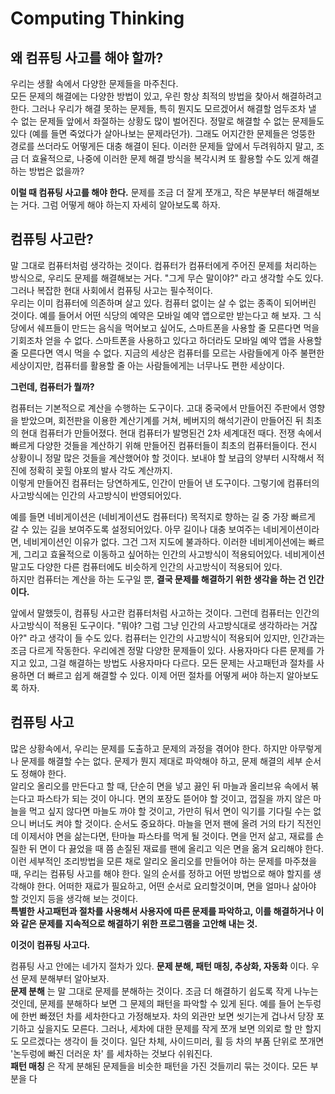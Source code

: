 # Computing Thinking
## 왜 컴퓨팅 사고를 해야 할까?
우리는 생활 속에서 다양한 문제들을 마주친다.  
모든 문제의 해결에는 다양한 방법이 있고, 우린 항상 최적의 방법을 찾아서 해결하려고 한다.
그러나 우리가 해결 못하는 문제들, 특히 뭔지도 모르겠어서 해결할 엄두조차 낼 수 없는 문제들 앞에서 좌절하는 상황도 많이 벌어진다. 
정말로 해결할 수 없는 문제들도 있다 (예를 들면 죽었다가 살아나보는 문제라던가).
그래도 어지간한 문제들은 엉뚱한 경로를 쓰더라도 어떻게든 대충 해결이 된다.
이러한 문제들 앞에서 두려워하지 말고, 조금 더 효율적으로, 나중에 이러한 문제 해결 방식을 복각시켜 또 활용할 수도 있게 해결하는 방법은 없을까?  

__이럴 때 컴퓨팅 사고를 해야 한다.__ 문제를 조금 더 잘게 쪼개고, 작은 부분부터 해결해보는 거다.
그럼 어떻게 해야 하는지 자세히 알아보도록 하자.
## 컴퓨팅 사고란?
 말 그대로 컴퓨터처럼 생각하는 것이다. 컴퓨터가 컴퓨터에게 주어진 문제를 처리하는 방식으로, 우리도 문제를 해결해보는 거다.
"그게 무슨 말이야?" 라고 생각할 수도 있다. 그러나 복잡한 현대 사회에서 컴퓨팅 사고는 필수적이다.  
우리는 이미 컴퓨터에 의존하며 살고 있다. 컴퓨터 없이는 살 수 없는 종족이 되어버린 것이다.
예를 들어서 어떤 식당의 예약은 모바일 예약 앱으로만 받는다고 해 보자.
그 식당에서 쉐프들이 만드는 음식을 먹어보고 싶어도, 스마트폰을 사용할 줄 모른다면 먹을 기회조차 얻을 수 없다.
스마트폰을 사용하고 있다고 하더라도 모바일 예약 앱을 사용할 줄 모른다면 역시 먹을 수 없다.
지금의 세상은 컴퓨터를 모르는 사람들에게 아주 불편한 세상이지만, 컴퓨터를 활용할 줄 아는 사람들에게는 너무나도 편한 세상이다.  

__그런데, 컴퓨터가 뭘까?__  

컴퓨터는 기본적으로 계산을 수행하는 도구이다.
고대 중국에서 만들어진 주판에서 영향을 받았으며, 회전판을 이용한 계산기계를 거쳐, 베버지의 해석기관이 만들어진 뒤 최초의 현대 컴퓨터가 만들어졌다.
현대 컴퓨터가 발명된건 2차 세계대전 때다. 전쟁 속에서 빠르게 다양한 것들을 계산하기 위해 만들어진 컴퓨터들이 최초의 컴퓨터들이다.
전시 상황이니 정말 많은 것들을 계산했어야 할 것이다. 보내야 할 보급의 양부터 시작해서 적진에 정확히 꽂힐 야포의 발사 각도 계산까지.  
이렇게 만들어진 컴퓨터는 당연하게도, 인간이 만들어 낸 도구이다. 
그렇기에 컴퓨터의 사고방식에는 인간의 사고방식이 반영되어있다. 

예를 들면 네비게이션은 (네비게이션도 컴퓨터다) 목적지로 향하는 길 중 가장 빠르게 갈 수 있는 길을 보여주도록 설정되어있다.
아무 길이나 대충 보여주는 네비게이션이라면, 네비게이션인 이유가 없다. 그건 그저 지도에 불과하다.
이러한 네비게이션에는 빠르게, 그리고 효율적으로 이동하고 싶어하는 인간의 사고방식이 적용되어있다.
네비게이션 말고도 다양한 다른 컴퓨터에도 비슷하게 인간의 사고방식이 적용되어 있다.  
하지만 컴퓨터는 계산을 하는 도구일 뿐, __결국 문제를 해결하기 위한 생각을 하는 건 인간이다.__

앞에서 말했듯이, 컴퓨팅 사고란 컴퓨터처럼 사고하는 것이다.
그런데 컴퓨터는 인간의 사고방식이 적용된 도구이다. 
"뭐야? 그럼 그냥 인간의 사고방식대로 생각하라는 거잖아?" 라고 생각이 들 수도 있다.
컴퓨터는 인간의 사고방식이 적용되어 있지만, 인간과는 조금 다르게 작동한다.
우리에겐 정말 다양한 문제들이 있다. 사용자마다 다른 문제를 가지고 있고, 그걸 해결하는 방법도 사용자마다 다르다.
모든 문제는 사고패턴과 절차를 사용하면 더 빠르고 쉽게 해결할 수 있다. 
이제 어떤 절차를 어떻게 써야 하는지 알아보도록 하자.
## 컴퓨팅 사고
많은 상황속에서, 우리는 문제를 도출하고 문제의 과정을 겪어야 한다.
하지만 아무렇게나 문제를 해결할 수는 없다. 문제가 뭔지 제대로 파악해야 하고, 문제 해결의 세부 순서도 정해야 한다.  
알리오 올리오를 만든다고 할 때, 단순히 면을 넣고 끓인 뒤 마늘과 올리브유 속에서 볶는다고 파스타가 되는 것이 아니다.
면의 포장도 뜯어야 할 것이고, 껍질을 까지 않은 마늘을 먹고 싶지 않다면 마늘도 까야 할 것이고, 가만히 둬서 면이 익기를 기다릴 수는 없으니 버너도 켜야 할 것이다.
순서도 중요하다. 마늘을 먼저 팬에 올려 거의 타기 직전인데 이제서야 면을 삶는다면, 탄마늘 파스타를 먹게 될 것이다.
면을 먼저 삶고, 재료를 손질한 뒤 면이 다 끓었을 때 쯤 손질된 재료를 팬에 올리고 익은 면을 옮겨 요리해야 한다.   
이런 세부적인 조리방법을 모른 채로 알리오 올리오를 만들어야 하는 문제를 마주쳤을때, 우리는 컴퓨팅 사고를 해야 한다. 
일의 순서를 정하고 어떤 방법으로 해야 할지를 생각해야 한다.
어떠한 재료가 필요하고, 어떤 순서로 요리할것이며, 면을 얼마나 삶아야 할 것인지 등을 생각해 보는 것이다.  
__특별한 사고패턴과 절차를 사용해서 사용자에 따른 문제를 파악하고, 이를 해결하거나 이와 같은 문제를 지속적으로 해결하기 위한 프로그램을 고안해 내는 것.__

__이것이 컴퓨팅 사고다.__

컴퓨팅 사고 안에는 네가지 절차가 있다. __문제 분해, 패턴 매칭, 추상화, 자동화__ 이다.
우선 문제 분해부터 알아보자.  
__문제 분해__ 는 말 그대로 문제를 분해하는 것이다. 조금 더 해결하기 쉽도록 작게 나누는 것인데, 
문제를 분해하다 보면 그 문제의 패턴을 파악할 수 있게 된다. 
예를 들어 논두렁에 한번 빠졌던 차를 세차한다고 가정해보자. 
차의 외관만 보면 씻기는게 겁나서 당장 포기하고 싶을지도 모른다.
그러나, 세차에 대한 문제를 작게 쪼개 보면 의외로 할 만 할지도 모르겠다는 생각이 들 것이다.
일단 차체, 사이드미러, 휠 등 차의 부품 단위로 쪼개면 '논두렁에 빠진 더러운 차' 를 세차하는 것보다 쉬워진다.  
__패턴 매칭__ 은 작게 분해된 문제들을 비슷한 패턴을 가진 것들끼리 묶는 것이다.
모든 부분을 다  
